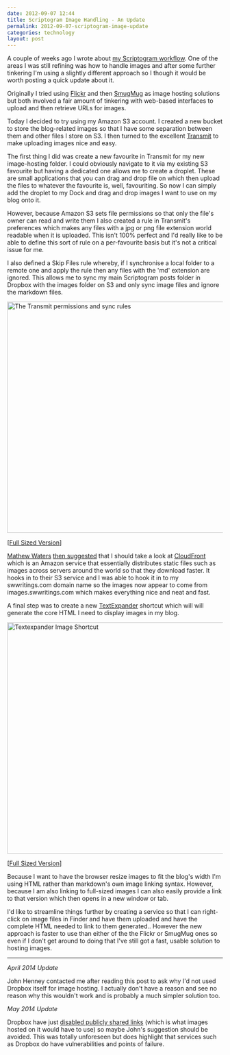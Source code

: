 ```yaml
---
date: 2012-09-07 12:44
title: Scriptogram Image Handling - An Update
permalink: 2012-09-07-scriptogram-image-update
categories: technology
layout: post
---
```


A couple of weeks ago I wrote about [my Scriptogram workflow](http://swwritings.com/post/2012-08-23-scriptogram). One of the areas I was still refining was how to handle images and after some further tinkering I'm using a slightly different approach so I though it would be worth posting a quick update about it.

Originally I tried using [Flickr](http://www.flickr.com) and then [SmugMug](http://www.smugmug.com) as image hosting solutions but both involved a fair amount of tinkering with web-based interfaces to upload and then retrieve URLs for images.

Today I decided to try using my Amazon S3 account. I created a new bucket to store the blog-related images so that I have some separation between them and other files I store on S3. I then turned to the excellent [Transmit](http://www.panic.com/transmit/) to make uploading images nice and easy.

The first thing I did was create a new favourite in Transmit for my new image-hosting folder. I could obviously navigate to it via my existing S3 favourite but having a dedicated one allows me to create a droplet. These are small applications that you can drag and drop file on which then upload the files to whatever the favourite is, well, favouriting. So now I can simply add the droplet to my Dock and drag and drop images I want to use on my blog onto it.

However, because Amazon S3 sets file permissions so that only the file's owner can read and write them I also created a rule in Transmit's preferences which makes any files with a jpg or png file extension world readable when it is uploaded. This isn't 100% perfect and I'd really like to be able to define this sort of rule on a per-favourite basis but it's not a critical issue for me.

I also defined a Skip Files rule whereby, if I synchronise a local folder to a remote one and apply the rule then any files with the 'md' extension are ignored. This allows me to sync my main Scriptogram posts folder in Dropbox with the images folder on S3 and only sync image files and ignore the markdown files.

<img src="http://images.swwritings.com/2012-09-07-scriptogram-image-update-01.png" alt="The Transmit permissions and sync rules" width="540" />

[<a href="http://images.swwritings.com/2012-09-07-scriptogram-image-update-01.png" target="_blank">Full Sized Version</a>]

[Mathew Waters](http://twitter.com/mathew_waters) [then suggested](https://twitter.com/mathew_waters/statuses/244059758028529664) that I should take a look at [CloudFront](http://aws.amazon.com/cloudfront/) which is an Amazon service that essentially distributes static files such as images across servers around the world so that they download faster. It hooks in to their S3 service and I was able to hook it in to my swwritings.com domain name so the images now appear to come from images.swwritings.com which makes everything nice and neat and fast.

A final step was to create a new [TextExpander](http://smilesoftware.com/TextExpander/) shortcut which will will generate the core HTML I need to display images in my blog.

<img src="http://images.swwritings.com/2012-09-07-scriptogram-image-update-02.png" alt="Textexpander Image Shortcut" width="540" />

[<a href="http://images.swwritings.com/2012-09-07-scriptogram-image-update-02.png" target="_blank">Full Sized Version</a>]

Because I want to have the browser resize images to fit the blog's width I'm using HTML rather than markdown's own image linking syntax. However, because I am also linking to full-sized images I can also easily provide a link to that version which then opens in a new window or tab.

I'd like to streamline things further by creating a service so that I can right-click on image files in Finder and have them uploaded and have the complete HTML needed to link to them generated.. However the new approach is faster to use than either of the the Flickr or SmugMug ones so even if I don't get around to doing that I've still got a fast, usable solution to hosting images.

---

*April 2014 Update*

John Henney contacted me after reading this post to ask why I'd not used Dropbox itself for image hosting. I actually don't have a reason and see no reason why this wouldn't work and is probably a much simpler solution too.

*May 2014 Update*

Dropbox have just [disabled publicly shared links](http://www.bbc.co.uk/news/technology-27285786) (which is what images hosted on it would have to use) so maybe John's suggestion should be avoided. This was totally unforeseen but does highlight that services such as Dropbox do have vulnerabilities and points of failure.
